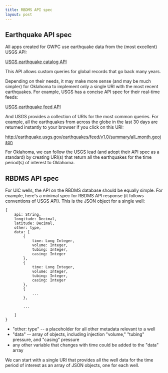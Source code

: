 ```yaml
---
title: RBDMS API spec
layout: post
---
```


## Earthquake API spec

All apps created for GWPC use earthquake data from the (most excellent) USGS API:

<a href="http://earthquake.usgs.gov/fdsnws/event/1/">USGS earthquake catalog API</a>

This API allows custom queries for global records that go back many years.

Depending on their needs, it may make more sense (and may be much simpler) for Oklahoma to implement only a single URI with the most recent earthquakes. For example, USGS has a concise API spec for their real-time feeds:

<a href="http://earthquake.usgs.gov/earthquakes/feed/v1.0/geojson.php">USGS earthquake feed API</a>

And USGS provides a collection of URIs for the most common queries.  For example, all the earthquakes from across the globe in the last 30 days are returned instantly to your browser if you click on this URI:

http://earthquake.usgs.gov/earthquakes/feed/v1.0/summary/all_month.geojson

For Oklahoma, we can follow the USGS lead (and adopt their API spec as a standard) by creating URI(s) that return all the earthquakes for the time period(s) of interest to Oklahoma.

## RBDMS API spec

For UIC wells, the API on the RBDMS database should be equally simple. For example, here's a minimal spec for RBDMS API response (it follows conventions of USGS API). This is the JSON object for a single well:

```
{ 
    api: String,
    longitude: Decimal,
    latitude: Decimal,
    other: type,
    data: [
        { 
            time: Long Integer,
            volume: Integer,
            tubing: Integer,
            casing: Integer
        },
        { 
            time: Long Integer,
            volume: Integer,
            tubing: Integer,
            casing: Integer
        },
        {
            ... 
        },

        ...

    ]
}
```

* "other: type" -- a placeholder for all other metadata relevant to a well
* "data" -- array of objects, including injection "volume," "tubing" pressure, and "casing" pressure
* any other variable that changes with time could be added to the "data" array

We can start with a single URI that provides all the well data for the time period of interest as an array of JSON objects, one for each well.

